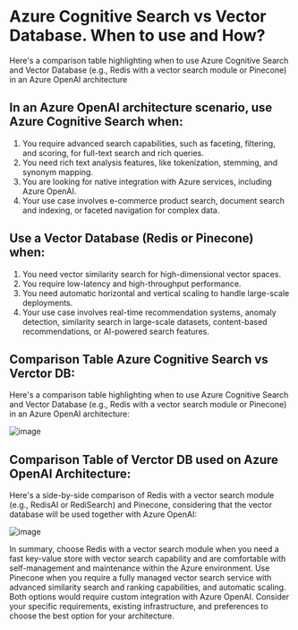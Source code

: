 # Azure Cognitive Search vs Vector Database. When to use and How? #

Here's a comparison table highlighting when to use Azure Cognitive Search and Vector Database (e.g., Redis with a vector search module or Pinecone) in an Azure OpenAI architecture

## In an Azure OpenAI architecture scenario, use Azure Cognitive Search when: ##

1. You require advanced search capabilities, such as faceting, filtering, and scoring, for full-text search and rich queries.
2. You need rich text analysis features, like tokenization, stemming, and synonym mapping.
3. You are looking for native integration with Azure services, including Azure OpenAI.
4. Your use case involves e-commerce product search, document search and indexing, or faceted navigation for complex data.

## Use a Vector Database (Redis or Pinecone) when: ##

1. You need vector similarity search for high-dimensional vector spaces.
2. You require low-latency and high-throughput performance.
3. You need automatic horizontal and vertical scaling to handle large-scale deployments.
4. Your use case involves real-time recommendation systems, anomaly detection, similarity search in large-scale datasets, content-based recommendations, or AI-powered search features.

## Comparison Table Azure Cognitive Search vs Verctor DB: ##

Here's a comparison table highlighting when to use Azure Cognitive Search and Vector Database (e.g., Redis with a vector search module or Pinecone) in an Azure OpenAI architecture:

![image](https://user-images.githubusercontent.com/13455341/236362911-86e68202-78ec-4874-a3ca-c927ca541b5b.png)

## Comparison Table of Verctor DB used on Azure OpenAI Architecture: ##

Here's a side-by-side comparison of Redis with a vector search module (e.g., RedisAI or RediSearch) and Pinecone, considering that the vector database will be used together with Azure OpenAI:

![image](https://user-images.githubusercontent.com/13455341/236362979-f449fc12-847a-4f7a-883d-65275be73ece.png)

In summary, choose Redis with a vector search module when you need a fast key-value store with vector search capability and are comfortable with self-management and maintenance within the Azure environment. Use Pinecone when you require a fully managed vector search service with advanced similarity search and ranking capabilities, and automatic scaling. Both options would require custom integration with Azure OpenAI. Consider your specific requirements, existing infrastructure, and preferences to choose the best option for your architecture.


